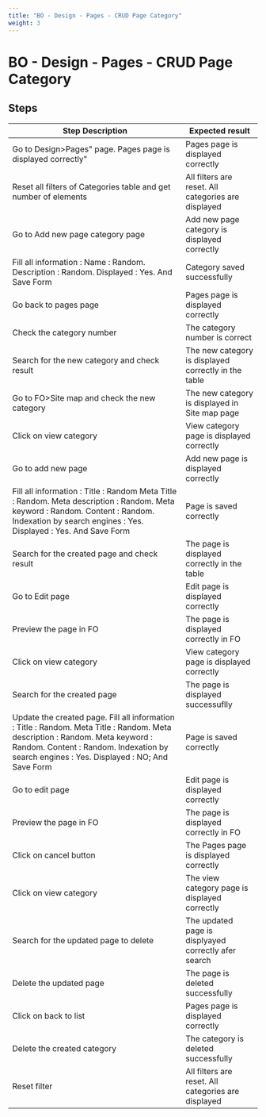 ```yaml
---
title: "BO - Design - Pages - CRUD Page Category"
weight: 3
---
```


# BO - Design - Pages - CRUD Page Category
## Steps
| Step Description | Expected result |
| ----- | ----- |
| Go to Design>Pages" page. Pages page is displayed correctly" | Pages page is displayed correctly |
| Reset all filters of Categories table and get number of elements | All filters are reset. All categories are displayed |
| Go to Add new page category page | Add new page category is displayed correctly |
| Fill all information : Name : Random. Description : Random. Displayed : Yes. And Save Form | Category saved successfully |
| Go back to pages page | Pages page is displayed correctly |
| Check the category number | The category number is correct |
| Search for the new category and check result | The new category is displayed correctly in the table |
| Go to FO>Site map and check the new category | The new category is displayed in Site map page |
| Click on view category | View category page is displayed correctly |
| Go to add new page | Add new page is displayed correctly |
| Fill all information : Title : Random Meta Title : Random. Meta description : Random. Meta keyword : Random. Content : Random. Indexation by search engines : Yes. Displayed : Yes. And Save Form | Page is saved correctly |
| Search for the created page and check result | The page is displayed correctly in the table |
| Go to Edit page | Edit page is displayed correctly |
| Preview the page in FO | The page is displayed correctly in FO |
| Click on view category | View category page is displayed correctly |
| Search for the created page | The page is displayed successuflly |
| Update the created page. Fill all information : Title : Random. Meta Title : Random. Meta description : Random. Meta keyword : Random. Content : Random. Indexation by search engines : Yes. Displayed : NO; And Save Form | Page is saved correctly |
| Go to edit page | Edit page is displayed correctly |
| Preview the page in FO | The page is displayed correctly in FO |
| Click on cancel button | The Pages page is displayed correctly |
| Click on view category | The view category page is displayed correctly |
| Search for the updated page to delete | The updated page is displyayed correctly afer search |
| Delete the updated page | The page is deleted successfully |
| Click on back to list | Pages page is displayed correctly |
| Delete the created category | The category is deleted successfully |
| Reset filter | All filters are reset. All categories are displayed |
